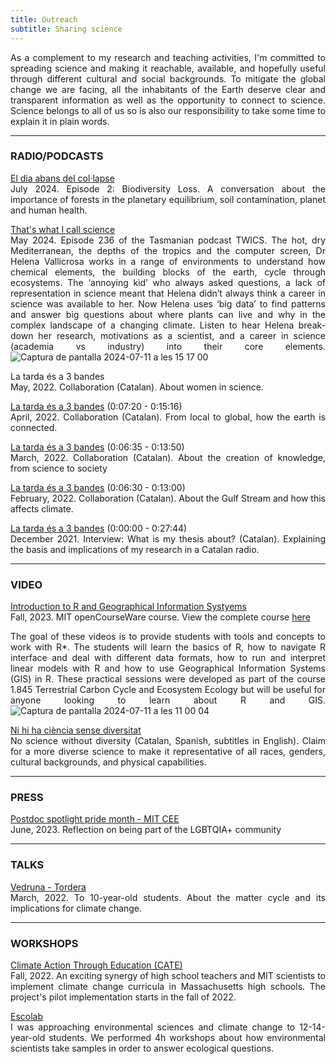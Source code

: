 ```yaml
---
title: Outreach
subtitle: Sharing science
---
```

<style>body {text-align: justify}</style>

As a complement to my research and teaching activities, I'm committed to spreading science and making it reachable, available, and hopefully useful through different cultural and social backgrounds.
To mitigate the global change we are facing, all the inhabitants of the Earth deserve clear and transparent information as well as the opportunity to connect to science. Science belongs to all of us so is also our responsibility to take some time to explain it in plain words.

---

### RADIO/PODCASTS
[El dia abans del col·lapse](https://open.spotify.com/episode/4y7CYOzeqofeORyjOJKmVx?si=FUIjcoiNTQOxhqp0ywgrtQ&nd=1&dlsi=82469db5fbfa45d0)<br>
July 2024. Episode 2: Biodiversity Loss. A conversation about the importance of forests in the planetary equilibrium, soil contamination, planet and human health.<br>

[That's what I call science](https://thatsscience.org/2024/05/19/episode-236-elements-of-a-scientist/)<br>
May 2024. Episode 236 of the Tasmanian podcast TWICS. The hot, dry Mediterranean, the depths of the tropics and the computer screen, Dr Helena Vallicrosa works in a range of environments to understand how chemical elements, the building blocks of the earth, cycle through ecosystems. The ‘annoying kid’ who always asked questions, a lack of representation in science meant that Helena didn’t always think a career in science was available to her. Now Helena uses ‘big data’ to find patterns and answer big questions about where plants can live and why in the complex landscape of a changing climate. Listen to hear Helena break-down her research, motivations as a scientist, and a career in science (academia vs industry) into their core elements.
![Captura de pantalla 2024-07-11 a les 15 17 00](https://github.com/helenavallicrosa/helenavallicrosa.github.io/assets/105129252/2f2b6523-9e9a-45d6-a70e-8df97b019f5f)

La tarda és a 3 bandes<br>
May, 2022. Collaboration (Catalan). About women in science.

[La tarda és a 3 bandes](https://radiotordera.alacarta.cat/la-tarda-es/capitol/la_tarda_es_a_3_bandes_04042022) (0:07:20 - 0:15:16)<br>
April, 2022. Collaboration (Catalan). From local to global, how the earth is connected.

[La tarda és a 3 bandes](https://radiotordera.alacarta.cat/la-tarda-es/capitol/la_tarda_es_a_3_bandes_07032022) (0:06:35 - 0:13:50)<br>
March, 2022. Collaboration (Catalan). About the creation of knowledge, from science to society

[La tarda és a 3 bandes](https://radiotordera.alacarta.cat/la-tarda-es/capitol/la_tarda_es_a_3_bandes_14022022) (0:06:30 - 0:13:00)<br>
February, 2022. Collaboration (Catalan). About the Gulf Stream and how this affects climate.

[La tarda és a 3 bandes](http://radiotordera.cat/radio/?p=96765) (0:00:00 - 0:27:44)<br>
December 2021. Interview: What is my thesis about? (Catalan). Explaining the basis and implications of my research in a Catalan radio.

---

### VIDEO

[Introduction to R and Geographical Information Systyems](https://www.youtube.com/playlist?list=PLUl4u3cNGP602LxEgWcCyo89B2Q-zg8gm)<br>
Fall, 2023. MIT openCourseWare course. View the complete course [here](https://ocw.mit.edu/courses/introduction-to-r-and-gis-fall-2023/)

The goal of these videos is to provide students with tools and concepts to work with R*. The students will learn the basics of R, how to navigate R interface and deal with different data formats, how to run and interpret linear models with R and how to use Geographical Information Systems (GIS) in R. These practical sessions were developed as part of the course 1.845 Terrestrial Carbon Cycle and Ecosystem Ecology but will be useful for anyone looking to learn about R and GIS.![Captura de pantalla 2024-07-11 a les 11 00 04](https://github.com/helenavallicrosa/helenavallicrosa.github.io/assets/105129252/65f717a5-9755-4beb-8167-b1f9c6b52815)


[Ni hi ha ciència sense diversitat](https://www.youtube.com/watch?app=desktop&v=8nn4dMdkvhI)<br>
No science without diversity (Catalan, Spanish, subtitles in English). Claim for a more diverse science to make it representative of all races, genders, 
cultural backgrounds, and physical capabilities.

---

### PRESS

[Postdoc spotlight pride month - MIT CEE](https://cee.mit.edu/helena-vallicrosa-postdoc-spotlight-pride-month/)<br>
June, 2023. Reflection on being part of the LGBTQIA+ community

---

### TALKS

[Vedruna - Tordera](https://www.vedrunatordera.org/)<br>
March, 2022. To 10-year-old students. About the matter cycle and its implications for climate change.

---

### WORKSHOPS

[Climate Action Through Education (CATE)](https://cate.mit.edu/)<br>
Fall, 2022. An exciting synergy of high school teachers and MIT scientists to implement climate change curricula in Massachusetts high schools. The project's pilot implementation starts in the fall of 2022.

[Escolab](https://escolab.bcn.cat/en)<br>
I was approaching environmental sciences and climate change to 12-14-year-old students. We performed 4h workshops about how environmental scientists take samples 
in order to answer ecological questions.
